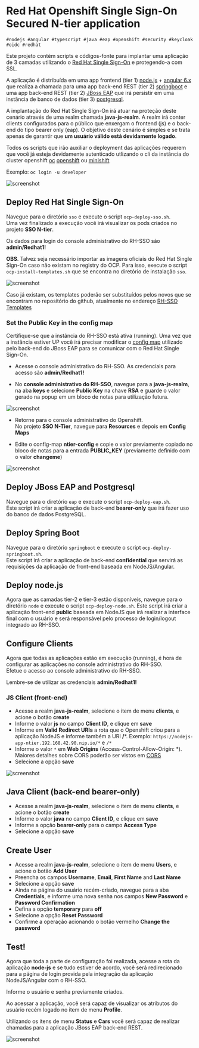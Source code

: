 # Red Hat Openshift Single Sign-On Secured N-tier application

```
#nodejs #angular #typescript #java #eap #openshift #security #keycloak #oidc #redhat
```

Este projeto contém scripts e códigos-fonte para implantar uma aplicação de 3 camadas utilizando o [Red Hat Single Sign-On](https://access.redhat.com/products/red-hat-single-sign-on) e protegendo-a com SSL.

A aplicação é distribuída em uma app frontend (tier 1) [node.js](https://nodejs.org/en/) + [angular 6.x](https://angular.io/) que realiza a chamada para uma app back-end REST (tier 2) [springboot](http://spring.io/projects/spring-boot) e uma app back-end REST (tier 2) [JBoss EAP](https://access.redhat.com/products/red-hat-jboss-enterprise-application-platform/) que irá persistir em uma instância de banco de dados (tier 3) [postgresql](https://www.postgresql.org/).

A implantação do Red Hat Single Sign-On irá atuar na proteção deste cenário através de uma realm chamada **java-js-realm**. A realm irá conter clients configurados para o público que enxergam o frontend (js) e o back-end do tipo bearer only (eap). O objetivo deste cenário é simples e se trata apenas de garantir que **um usuário válido está devidamente logado**.

Todos os scripts que irão auxiliar o deployment das aplicações requerem que você já esteja devidamente autenticado utlizando o cli da instância do cluster openshift [oc](https://docs.openshift.com/container-platform/3.10/cli_reference/get_started_cli.html) [openshift](https://www.openshift.com/) ou [minishift](https://www.okd.io/minishift/)

Exemplo: `oc login -u developer`

![screenshot](./_documentation/screenshots/summary.png)

## Deploy Red Hat Single Sign-On

Navegue para o diretório `sso` e execute o script `ocp-deploy-sso.sh`.<br>
Uma vez finalizado a execução você irá visualizar os pods criados no projeto **SSO N-tier**.

Os dados para login do console administrativo do RH-SSO são **admin/Redhat1!**

**OBS**. Talvez seja necessário importar as imagens oficiais do Red Hat Single Sign-On caso não existam no registry do OCP. Para isso, execute o script `ocp-install-templates.sh` que se encontra no diretório de instalação `sso`.

![screenshot](./_documentation/screenshots/sso.png)

Caso já existam, os templates poderão ser substituídos pelos novos que se encontram no repositório do github, atualmente no endereço [RH-SSO Templates](https://github.com/jboss-container-images/redhat-sso-7-openshift-image/tree/sso72-dev/templates)

### Set the Public Key in the config map

Certifique-se que a instância do RH-SSO está ativa (running). Uma vez que a instância estiver UP você irá precisar modificar o [config map](https://docs.openshift.com/container-platform/3.10/dev_guide/configmaps.html) utilizado pelo back-end do JBoss EAP para se comunicar com o Red Hat Single Sign-On.

* Acesse o console administrativo do RH-SSO. As credenciais para acesso são **admin/Redhat1!**

* No **console administrativo do RH-SSO**, navegue para a **java-js-realm**, na aba **keys** e selecione **Public Key** na chave **RSA** e guarde o valor gerado na popup em um bloco de notas para utilização futura.

![screenshot](./_documentation/screenshots/key.png)

* Retorne para o console administrativo do Openshift.<br>No projeto **SSO N-Tier**, navegue para **Resources** e depois em **Config Maps**

* Edite o config-map **ntier-config** e copie o valor previamente copiado no bloco de notas para a entrada **PUBLIC_KEY** (previamente definido com o valor **changeme**)

![screenshot](./_documentation/screenshots/config.png)

## Deploy JBoss EAP and Postgresql

Navegue para o diretório `eap` e execute o script `ocp-deploy-eap.sh`.<br>
Este script irá criar a aplicação de back-end **bearer-only** que irá fazer uso do banco de dados PostgreSQL. 

## Deploy Spring Boot

Navegue para o diretório `springboot` e execute o script `ocp-deploy-springboot.sh`.<br>Este script irá criar a aplicação de back-end **confidential** que servirá as requisições da aplicação de front-end baseada em NodeJS/Angular.

## Deploy node.js

Agora que as camadas tier-2 e tier-3 estão disponíveis, navegue para o diretório `node` e execute o script `ocp-deploy-node.sh`.
Este script irá criar a aplicação front-end **public** baseada em NodeJS que irá realizar a interface final com o usuário e será responsável pelo processo de login/logout integrado ao RH-SSO.

## Configure Clients

Agora que todas as aplicações estão em execução (running), é hora de configurar as aplicações no console administrativo do RH-SSO.<br>
Efetue o acesso ao console administrativo do RH-SSO. 

Lembre-se de utilizar as credenciais **admin/Redhat1!**

### JS Client (front-end)

* Acesse a realm **java-js-realm**, selecione o item de menu **clients**, e acione o botão **create**
* Informe o valor **js** no campo **Client ID**, e clique em **save**
* Informe em **Valid Redirect URIs** a rota que o Openshift criou para a aplicação NodeJS e informe também a URI **/***. Exemplo: `https://nodejs-app-ntier.192.168.42.90.nip.io/*` e `/*`
* Informe o valor `*` em **Web Origins** (Access-Control-Allow-Origin: *). Maiores detalhes sobre CORS poderão ser vistos em [CORS](https://developer.mozilla.org/en-US/docs/Web/HTTP/CORS)  
* Selecione a opção **save**

![screenshot](./_documentation/screenshots/js.png)

## Java Client (back-end bearer-only)

* Acesse a realm **java-js-realm**, selecione o item de menu **clients**, e acione o botão **create**
* Informe o valor **java** no campo **Client ID**, e clique em **save**
* Informe a opção **bearer-only** para o campo **Access Type** 
* Selecione a opção **save**
 
## Create User

* Acesse a realm **java-js-realm**, selecione o item de menu **Users**, e acione o botão **Add User**
* Preencha os campos **Username**, **Email**, **First Name** and **Last Name**
* Selecione a opção **save**
* Ainda na página do usuário recém-criado, navegue para a aba **Credentials**, e informe uma nova senha nos campos **New Password** e **Password Confirmation**
* Defina a opção **temporary** para **off**
* Selecione a opção **Reset Password**
* Confirme a operação acionando o botão vermelho **Change the password**

## Test!

Agora que toda a parte de configuração foi realizada, acesse a rota da aplicação **node-js** e se tudo estiver de acordo, você será redirecionado para a página de login provida pela integração da aplicação NodeJS/Angular com o RH-SSO.

Informe o usuário e senha previamente criados.

Ao acessar a aplicação, você será capaz de visualizar os atributos do usuário recém logado no item de menu **Profile**.

Utilizando os itens de menu **Status** e **Cars** você será capaz de realizar chamadas para a aplicação JBoss EAP back-end REST.

![screenshot](./_documentation/screenshots/test.png)

